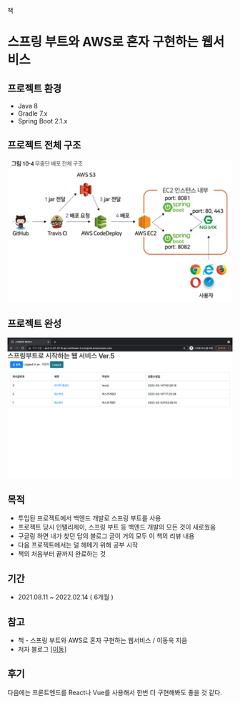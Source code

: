 책
# 스프링 부트와 AWS로 혼자 구현하는 웹서비스

## 프로젝트 환경
- Java 8
- Gradle 7.x
- Spring Boot 2.1.x

## 프로젝트 전체 구조
![1](./images/1.png)

## 프로젝트 완성
![2](./images/2.png)


## 목적
- 투입된 프로젝트에서 백엔드 개발로 스프링 부트를 사용
- 프로젝트 당시 인텔리제이, 스프링 부트 등 백엔드 개발의 모든 것이 새로웠음
- 구글링 하면 내가 찾던 답의 블로그 글이 거의 모두 이 책의 리뷰 내용
- 다음 프로젝트에서는 덜 헤메기 위해 공부 시작
- 책의 처음부터 끝까지 완료하는 것

## 기간
- 2021.08.11 ~ 2022.02.14 ( 6개월 )

## 참고
- 책 - 스프링 부트와 AWS로 혼자 구현하는 웹서비스 / 이동욱 지음
- 저자 블로그 [[이동]](https://jojoldu.tistory.com/)

## 후기
다음에는 프론트엔드를 React나 Vue를 사용해서 한번 더 구현해봐도 좋을 것 같다.